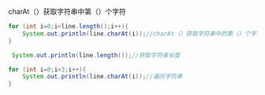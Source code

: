 charAt（）获取字符串中第（）个字符

```java
for (int i=0;i<line.length();i++){
    System.out.println(line.charAt(i));//charAt（）获取字符串中的第（）个字符
}
```

```java
 System.out.println(line.length());//获取字符串长度
```

```java
for (int i=0;i<3;i++){
    System.out.println(line.charAt(i));//遍历字符串
}
```

